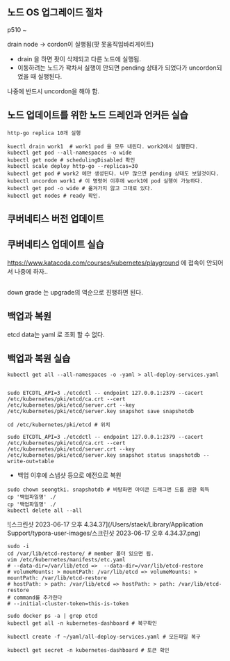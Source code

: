 ## 노드 OS 업그레이드 절차



p510 ~

drain node -> cordon이 실행됨(팟 못움직임바리게이트)

- drain 을 하면 팟이 삭제되고 다른 노드에 실행됨.
- 이동하려는 노드가 꽉차서 실행이 안되면 pending 상태가 되었다가 uncordon되었을 때 실행된다.

나중에 반드시 uncordon을 해야 함.



## 노드 업데이트를 위한 노드 드레인과 언커든 실습



~~~
http-go replica 10개 실행
~~~



~~~
kuectl drain work1  # work1 pod 을 모두 내린다. work2에서 실행한다.
kubectl get pod --all-namespaces -o wide
kubectl get node # schedulingDisabled 확인
kubectl scale deploy http-go --replicas=30
kubectl get pod # work2 에만 생성된다. 너무 많으면 pending 상태도 보일것이다.
kubectl uncordon work1 # 이 명령어 이후에 work1에 pod 실행이 가능하다.
kubectl get pod -o wide # 옮겨가지 않고 그대로 있다.
kubectl get nodes # ready 확인.

~~~





## 쿠버네티스 버전 업데이트











## 쿠버네티스 업데이트 실습



https://www.katacoda.com/courses/kubernetes/playground 에 접속이 안되어서 나중에 하자..

~~~
~~~



down grade 는 upgrade의 역순으로 진행하면 된다.





## 백업과 복원



etcd data는 yaml 로 조회 할 수 없다.		



## 백업과 복원 실습



~~~
kubectl get all --all-namespaces -o -yaml > all-deploy-services.yaml


sudo ETCDTL_API=3 ./etcdctl -- endpoint 127.0.0.1:2379 --cacert /etc/kubernetes/pki/etcd/ca.crt --cert /etc/kubernetes/pki/etcd/server.crt --key /etc/kubernetes/pki/etcd/server.key snapshot save snapshotdb

cd /etc/kubernetes/pki/etcd # 위치

sudo ETCDTL_API=3 ./etcdctl -- endpoint 127.0.0.1:2379 --cacert /etc/kubernetes/pki/etcd/ca.crt --cert /etc/kubernetes/pki/etcd/server.crt --key /etc/kubernetes/pki/etcd/server.key snapshot status snapshotdb --write-out=table
~~~





- 백업 이후에 스냅샷 등으로 예전으로 복원



~~~
sudo chown seongtki. snapshotdb # 바탕화면 아이콘 드래그앤 드롭 권환 획득
cp '백업파일명' ./
cp '백업파일명' ./
kubectl delete all --all

~~~



![스크린샷 2023-06-17 오후 4.34.37](/Users/staek/Library/Application Support/typora-user-images/스크린샷 2023-06-17 오후 4.34.37.png)



~~~
sudo -i
cd /var/lib/etcd-restore/ # member 폴더 있으면 됨.
vim /etc/kubernetes/manifests/etc.yaml
# --data-dir=/var/lib/etcd =>  --data-dir=/var/lib/etcd-restore 
# volumeMounts: > mountPath: /var/lib/etcd => volumeMounts: > mountPath: /var/lib/etcd-restore
# hostPath: > path: /var/lib/etcd => hostPath: > path: /var/lib/etcd-restore
# command를 추가한다
# --initial-cluster-token=this-is-token

sudo docker ps -a | grep etcd
kubectl get all -n kubernetes-dashboard # 복구확인

kubectl create -f ~/yaml/all-deploy-services.yaml # 모든파일 복구

kubectl get secret -n kubernetes-dashboard # 토큰 확인

~~~


































































































